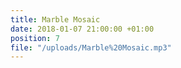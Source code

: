 ```yaml
---
title: Marble Mosaic
date: 2018-01-07 21:00:00 +01:00
position: 7
file: "/uploads/Marble%20Mosaic.mp3"
---
```


